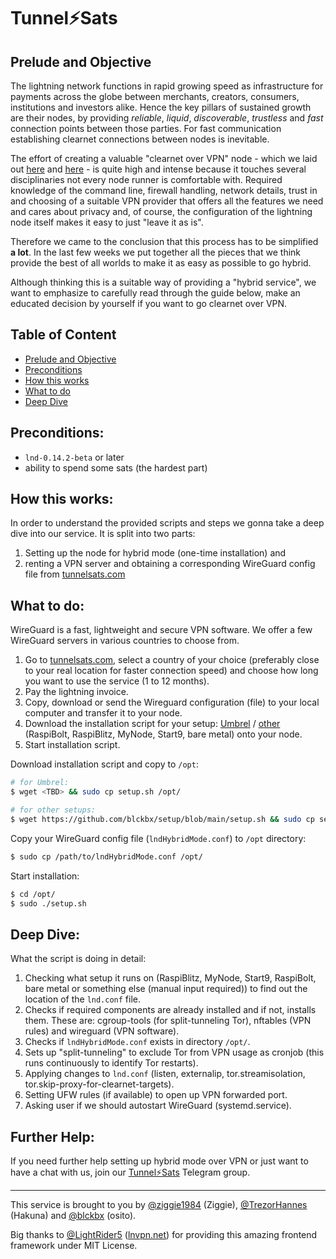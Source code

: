 # Tunnel⚡Sats

## Prelude and Objective ##
The lightning network functions in rapid growing speed as infrastructure for payments across the globe between merchants, creators, consumers, institutions and investors alike. Hence the key pillars of sustained growth are their nodes, by providing _reliable_, _liquid_, _discoverable_, _trustless_ and _fast_ connection points between those parties. For fast communication establishing clearnet connections between nodes is inevitable. 

The effort of creating a valuable "clearnet over VPN" node - which we laid out [here](https://blckbx.github.io/lnd-hybrid-mode/) and [here](https://github.com/TrezorHannes/Dual-LND-Hybrid-VPS) - is quite high and intense because it touches several disciplinaries not every node runner is comfortable with. Required knowledge of the command line, firewall handling, network details, trust in and choosing of a suitable VPN provider that offers all the features we need and cares about privacy and, of course, the configuration of the lightning node itself makes it easy to just "leave it as is".

Therefore we came to the conclusion that this process has to be simplified **a lot**. In the last few weeks we put together all the pieces that we think provide the best of all worlds to make it as easy as possible to go hybrid. 

Although thinking this is a suitable way of providing a "hybrid service", we want to emphasize to carefully read through the guide below, make an educated decision by yourself if you want to go clearnet over VPN.


## Table of Content ##

- [Prelude and Objective](#prelude-and-objective)
- [Preconditions](#preconditions)
- [How this works](#how-this-works)
- [What to do](#what-to-do)
- [Deep Dive](#deep-dive)


## Preconditions: ##

- `lnd-0.14.2-beta` or later
- ability to spend some sats (the hardest part)


## How this works: ##

In order to understand the provided scripts and steps we gonna take a deep dive into our service. It is split into two parts: 

1) Setting up the node for hybrid mode (one-time installation) and
2) renting a VPN server and obtaining a corresponding WireGuard config file from [tunnelsats.com](https://www.tunnelsats.com)


## What to do: ##

WireGuard is a fast, lightweight and secure VPN software. We offer a few WireGuard servers in various countries to choose from. 
1) Go to [tunnelsats.com](https://www.tunnelsats.com), select a country of your choice (preferably close to your real location for faster connection speed) and choose how long you want to use the service (1 to 12 months).
2) Pay the lightning invoice.
3) Copy, download or send the Wireguard configuration (file) to your local computer and transfer it to your node.
4) Download the installation script for your setup: [Umbrel](https://tbd) / [other](https://github.com/blckbx/setup/blob/main/setup.sh) (RaspiBolt, RaspiBlitz, MyNode, Start9, bare metal) onto your node.
5) Start installation script.

  Download installation script and copy to `/opt`:
  ```sh
  # for Umbrel:
  $ wget <TBD> && sudo cp setup.sh /opt/
  
  # for other setups:
  $ wget https://github.com/blckbx/setup/blob/main/setup.sh && sudo cp setup.sh /opt/
  ```
  Copy your WireGuard config file (`lndHybridMode.conf`) to `/opt` directory:
  ```sh
  $ sudo cp /path/to/lndHybridMode.conf /opt/
  ```
  Start installation:
  ```sh
  $ cd /opt/
  $ sudo ./setup.sh
  ```


## Deep Dive: ##

What the script is doing in detail:

1) Checking what setup it runs on (RaspiBlitz, MyNode, Start9, RaspiBolt, bare metal or something else (manual input required)) to find out the location of the `lnd.conf` file.
2) Checks if required components are already installed and if not, installs them. These are: cgroup-tools (for split-tunneling Tor), nftables (VPN rules) and wireguard (VPN software).
3) Checks if `lndHybridMode.conf` exists in directory `/opt/`.
4) Sets up "split-tunneling" to exclude Tor from VPN usage as cronjob (this runs continuously to identify Tor restarts).
5) Applying changes to `lnd.conf` (listen, externalip, tor.streamisolation, tor.skip-proxy-for-clearnet-targets).
6) Setting UFW rules (if available) to open up VPN forwarded port.
7) Asking user if we should autostart WireGuard (systemd.service).


## Further Help: ##

If you need further help setting up hybrid mode over VPN 
or just want to have a chat with us, join our [Tunnel⚡Sats](https://t.me/+zJfm3gFjv7I5ZTBi) Telegram group.

____________________________________________________________

This service is brought to you by [@ziggie1984](https://github.com/ziggie1984) (Ziggie), [@TrezorHannes](https://github.com/TrezorHannes) (Hakuna) and [@blckbx](https://github.com/blckbx) (osito).

Big thanks to [@LightRider5](https://github.com/LightRider5) ([lnvpn.net](https://lnvpn.net)) 
for providing this amazing frontend framework under MIT License.
